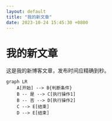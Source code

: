 ```yaml
---
layout: default
title: "我的新文章"
date: 2023-10-24 15:45:30 +0800
---
```


# 我的新文章

这是我的新博客文章，发布时间应精确到秒。

```mermaid
graph LR
    A[开始] --> B{判断条件}
    B -- 是 --> C[执行操作1]
    B -- 否 --> D[执行操作2]
    C --> E[结束]
    D --> E[结束]